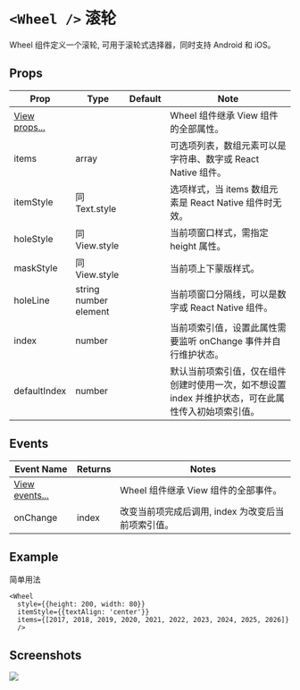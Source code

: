 # `<Wheel />` 滚轮
Wheel 组件定义一个滚轮, 可用于滚轮式选择器，同时支持 Android 和 iOS。

## Props
| Prop | Type | Default | Note |
|---|---|---|---|
| [View props...](https://facebook.github.io/react-native/docs/view.html) |  |  | Wheel 组件继承 View 组件的全部属性。
| items | array |  | 可选项列表，数组元素可以是字符串、数字或 React Native 组件。
| itemStyle | 同Text.style |  | 选项样式，当 items 数组元素是 React Native 组件时无效。
| holeStyle | 同View.style |  | 当前项窗口样式，需指定 height 属性。
| maskStyle | 同View.style |  | 当前项上下蒙版样式。
| holeLine | string<br/>number<br/>element |  | 当前项窗口分隔线，可以是数字或 React Native 组件。
| index | number |  | 当前项索引值，设置此属性需要监听 onChange 事件并自行维护状态。
| defaultIndex | number |  | 默认当前项索引值，仅在组件创建时使用一次，如不想设置 index 并维护状态，可在此属性传入初始项索引值。

## Events
| Event Name | Returns | Notes |
|---|---|---|
| [View events...](https://facebook.github.io/react-native/docs/view.html) |  | Wheel 组件继承 View 组件的全部事件。
| onChange | index | 改变当前项完成后调用, index 为改变后当前项索引值。

<!--
## Methods
None.

## Static Props
None.

## Static Methods
None.
-->

## Example
简单用法
```
<Wheel
  style={{height: 200, width: 80}}
  itemStyle={{textAlign: 'center'}}
  items={[2017, 2018, 2019, 2020, 2021, 2022, 2023, 2024, 2025, 2026]}
  />
```

## Screenshots
![](https://github.com/rilyu/teaset/blob/master/screenshots/14b-Wheel.png?raw=true)
